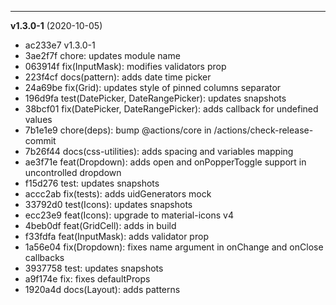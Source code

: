 
-------------------
 **v1.3.0-1**  (2020-10-05) 

* ac233e7 v1.3.0-1
* 3ae2f7f chore: updates module name
* 063914f fix(InputMask): modifies validators prop
* 223f4cf docs(pattern): adds date time picker
* 24a69be fix(Grid): updates style of pinned columns separator
* 196d9fa test(DatePicker, DateRangePicker): updates snapshots
* 38bcf01 fix(DatePicker, DateRangePicker): adds callback for undefined values
* 7b1e1e9 chore(deps): bump @actions/core in /actions/check-release-commit
* 7b26f44 docs(css-utilities): adds spacing and variables mapping
* ae3f71e feat(Dropdown): adds open and onPopperToggle support in uncontrolled dropdown
* f15d276 test: updates snapshots
* accc2ab fix(tests): adds uidGenerators mock
* 33792d0 test(Icons): updates snapshots
* ecc23e9 feat(Icons): upgrade to material-icons v4
* 4beb0df feat(GridCell): adds in build
* f33fdfa feat(InputMask): adds validator prop
* 1a56e04 fix(Dropdown): fixes name argument in onChange and onClose callbacks
* 3937758 test: updates snapshots
* a9f174e fix: fixes defaultProps
* 1920a4d docs(Layout): adds patterns
